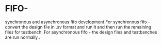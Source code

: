 # FIFO-
synchronous and asynchronous fifo development
For synchronous fifo - convert the design file in .sv format and run it and then run the remaining files for testbench. 
For asynchronous fifo - the design files and testbenches are run normally .

